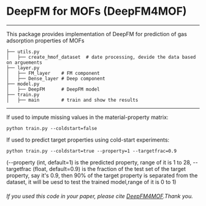 # DeepFM for MOFs (DeepFM4MOF)
---
This package provides implementation of DeepFM for prediction of gas adsorption properties of MOFs

```shell
├── utils.py   
│   ├── create_hmof_dataset  # date processing, devide the data based on arguements
├── layer.py  
│   ├── FM_layer    # FM component
│   ├── Dense_layer # Deep component
├── model.py  
│   ├── DeepFM      # DeepFM model
├── train.py 
│   ├── main        # train and show the results
```
---
If used to impute missing values in the material-property matrix:
```shell
python train.py --coldstart=false
```
If used to predict target properties using cold-start experiments:

```shell
python train.py --coldstart=true --property=1 --targetfrac=0.9
```
(--property (int, default=1) is the predicted property, range of it is 1 to 28, --targetfrac (float, default=0.9) is the fraction of the test set of the target property, say it's 0.9, then 90% of the target property is separated from the dataset, it will be uesd to test the trained model,range of it is 0 to 1)

###### If you used this code in your paper, please cite [DeepFM4MOF](https://www.sciencedirect.com/science/article/abs/pii/S1383586622016665).Thank you.